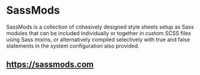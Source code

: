 # SassMods

SassMods is a collection of cohesively designed style sheets setup as Sass modules that can be included individually or together in custom SCSS files using Sass mixins, or alternatively compiled selectively with true and false statements in the system configuration also provided.

## https://sassmods.com
